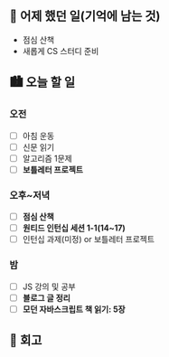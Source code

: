 ## 🌃 어제 했던 일(기억에 남는 것)

- 점심 산책
- 새롭게 CS 스터디 준비

## 🏙️ 오늘 할 일

### 오전

- [ ] 아침 운동
- [ ] 신문 읽기
- [ ] 알고리즘 1문제
- [ ] **보틀레터 프로젝트**

### 오후~저녁

- [ ] **점심 산책**
- [ ] **원티드 인턴십 세션 1-1(14~17)**
- [ ] 인턴십 과제(미정) or 보틀레터 프로젝트

### 밤

- [ ] JS 강의 및 공부
- [ ] **블로그 글 정리**
- [ ] **모던 자바스크립트 책 읽기: 5장**

## 🌆 회고
